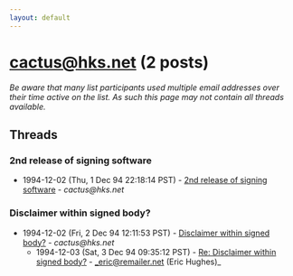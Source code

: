 ```yaml
---
layout: default
---
```


# cactus@hks.net (2 posts)

_Be aware that many list participants used multiple email addresses over their time active on the list. As such this page may not contain all threads available._

## Threads

### 2nd release of signing software
+ 1994-12-02 (Thu, 1 Dec 94 22:18:14 PST) - [2nd release of signing software](/archive/1994/12/0eb25c4089b59ff6098f6a35f2090358f7ac137cfdc60b879783a0e85b34f0c3) - _cactus@hks.net_

### Disclaimer within signed body?
+ 1994-12-02 (Fri, 2 Dec 94 12:11:53 PST) - [Disclaimer within signed body?](/archive/1994/12/1bc36a4e12bea885e1a6f121dc249c2a5e6fe48355a20c59e5d03e50319f09ba) - _cactus@hks.net_
  + 1994-12-03 (Sat, 3 Dec 94 09:35:12 PST) - [Re: Disclaimer within signed body?](/archive/1994/12/cba02bcc3525aad9d76e0699eebbe342183d6456a4ad7f86fd4629dfa1b1bc8f) - _eric@remailer.net (Eric Hughes)_

